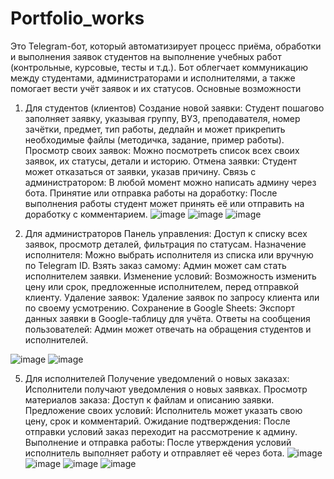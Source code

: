 # Portfolio_works

Это Telegram-бот, который автоматизирует процесс приёма, обработки и выполнения заявок студентов на выполнение учебных работ (контрольные, курсовые, тесты и т.д.). Бот облегчает коммуникацию между студентами, администраторами и исполнителями, а также помогает вести учёт заявок и их статусов.
Основные возможности
1. Для студентов (клиентов)
Создание новой заявки: Студент пошагово заполняет заявку, указывая группу, ВУЗ, преподавателя, номер зачётки, предмет, тип работы, дедлайн и может прикрепить необходимые файлы (методичка, задание, пример работы).
Просмотр своих заявок: Можно посмотреть список всех своих заявок, их статусы, детали и историю.
Отмена заявки: Студент может отказаться от заявки, указав причину.
Связь с администратором: В любой момент можно написать админу через бота.
Принятие или отправка работы на доработку: После выполнения работы студент может принять её или отправить на доработку с комментарием.
![image](https://github.com/user-attachments/assets/37c6657f-1bd3-4055-aecc-0c62f26fbfae)
![image](https://github.com/user-attachments/assets/8624d51e-9344-45ae-a778-12c03066760e)
![image](https://github.com/user-attachments/assets/9ed9ab5e-f823-48e7-9a4f-dd3f94ad618a)


3. Для администраторов
Панель управления: Доступ к списку всех заявок, просмотр деталей, фильтрация по статусам.
Назначение исполнителя: Можно выбрать исполнителя из списка или вручную по Telegram ID.
Взять заказ самому: Админ может сам стать исполнителем заявки.
Изменение условий: Возможность изменить цену или срок, предложенные исполнителем, перед отправкой клиенту.
Удаление заявок: Удаление заявок по запросу клиента или по своему усмотрению.
Сохранение в Google Sheets: Экспорт данных заявки в Google-таблицу для учёта.
Ответы на сообщения пользователей: Админ может отвечать на обращения студентов и исполнителей.

![image](https://github.com/user-attachments/assets/3ee913cb-3e14-4591-8b4b-4e472e3181c8)
![image](https://github.com/user-attachments/assets/867431e8-fa84-4391-8893-bbe693575624)

5. Для исполнителей
Получение уведомлений о новых заказах: Исполнители получают уведомления о новых заявках.
Просмотр материалов заказа: Доступ к файлам и описанию заявки.
Предложение своих условий: Исполнитель может указать свою цену, срок и комментарий.
Ожидание подтверждения: После отправки условий заказ переходит на рассмотрение к админу.
Выполнение и отправка работы: После утверждения условий исполнитель выполняет работу и отправляет её через бота.
![image](https://github.com/user-attachments/assets/a6ce6253-7d61-4aa7-9627-6b38fc0bc767)
![image](https://github.com/user-attachments/assets/ceaf5fc9-9f21-4795-8811-6b3c0f041ce7)
![image](https://github.com/user-attachments/assets/4721f036-3ca8-4988-956e-368c8f784577)
![image](https://github.com/user-attachments/assets/282b4c80-3743-4844-8153-509c13140a58)



